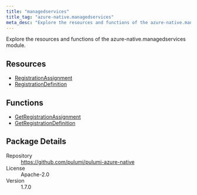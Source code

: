 ```yaml
---
title: "managedservices"
title_tag: "azure-native.managedservices"
meta_desc: "Explore the resources and functions of the azure-native.managedservices module."
---
```


<!-- WARNING: this file was generated by Pulumi Docs Generator. -->
<!-- Do not edit by hand unless you're certain you know what you are doing! -->

Explore the resources and functions of the azure-native.managedservices module.

<h2 id="resources">Resources</h2>
<ul class="api">
    <li><a href="registrationassignment" title="RegistrationAssignment"><span class="symbol resource"></span>RegistrationAssignment</a></li>
    <li><a href="registrationdefinition" title="RegistrationDefinition"><span class="symbol resource"></span>RegistrationDefinition</a></li>
</ul>

<h2 id="functions">Functions</h2>
<ul class="api">
    <li><a href="getregistrationassignment" title="GetRegistrationAssignment"><span class="symbol function"></span>GetRegistrationAssignment</a></li>
    <li><a href="getregistrationdefinition" title="GetRegistrationDefinition"><span class="symbol function"></span>GetRegistrationDefinition</a></li>
</ul>

<h2 id="package-details">Package Details</h2>
<dl class="package-details">
	<dt>Repository</dt>
	<dd><a href="https://github.com/pulumi/pulumi-azure-native">https://github.com/pulumi/pulumi-azure-native</a></dd>
	<dt>License</dt>
	<dd>Apache-2.0</dd>
	<dt>Version</dt>
	<dd>1.7.0</dd>
</dl>

